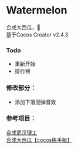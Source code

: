# Watermelon

合成大西瓜，🍉   
基于Cocos Creator v2.4.3
### Todo
- 重新开始
- 排行榜

### 修改部分：
- 添加下落回弹音效

### 参考项目：
[合成武汉理工 ](https://github.com/Kingfish404/make-wut)  
[合成大西瓜【cocos练手版】](https://github.com/tangxiangmin/cocos-big-watermelon)
